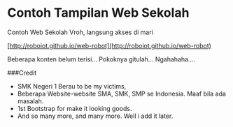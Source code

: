 Contoh Tampilan Web Sekolah
===========================

Contoh Web Sekolah Vroh, langsung akses di mari

[http://roboiot.github.io/web-robot](http://roboiot.github.io/web-robot)

Beberapa konten belum terisi... Pokoknya gitulah... Ngahahaha....


###Credit

- SMK Negeri 1 Berau to be my victims,
- Beberapa Website-website SMA, SMK, SMP se Indonesia. Maaf bila ada masalah.
- 1st Bootstrap for make it looking goods.
- And so many more, and many more. Well i add it later.
